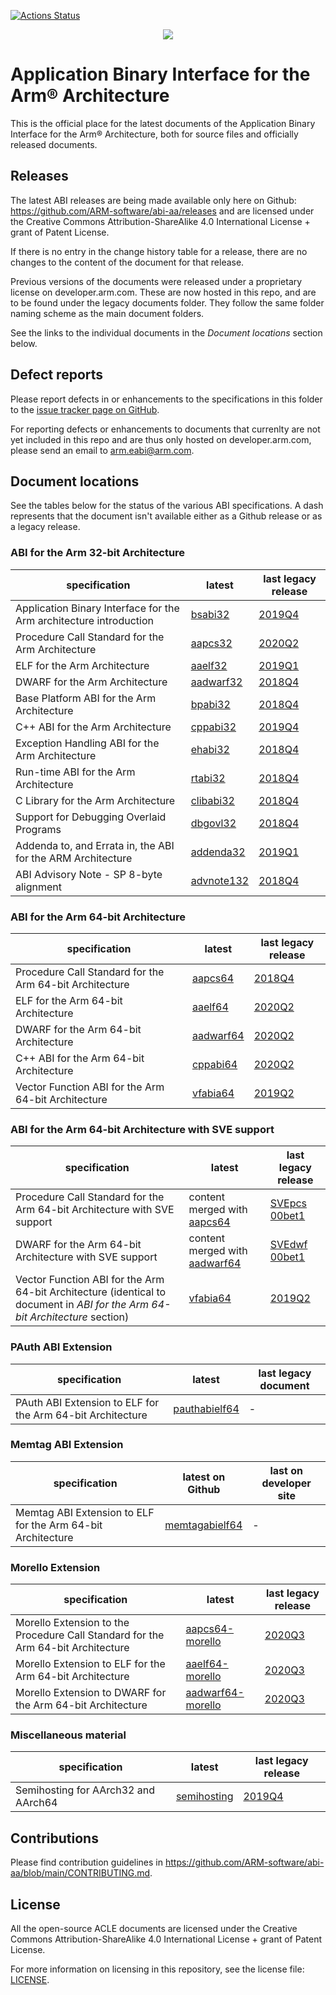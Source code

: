 [![Actions Status](https://github.com/ARM-software/abi-aa/workflows/CI/badge.svg)](https://github.com/ARM-software/abi-aa/actions)

<div align="center">
   <img src="Arm_logo_blue_RGB.svg" />
</div>

# Application Binary Interface for the Arm®  Architecture

This is the official place for the latest documents of the Application Binary
Interface for the Arm® Architecture, both for source files and officially
released documents.


## Releases

The latest ABI releases are being made available only here on Github:
https://github.com/ARM-software/abi-aa/releases and are licensed under the
Creative Commons Attribution-ShareAlike 4.0 International License + grant of
Patent License.

If there is no entry in the change history table for a release, there are no
changes to the content of the document for that release.

Previous versions of the documents were released under a proprietary license on
developer.arm.com. These are now hosted in this repo, and are to be found under
the legacy documents folder. They follow the same folder naming scheme as the
main document folders.

See the links to the individual documents in the *Document locations* section below.


## Defect reports

Please report defects in or enhancements to the specifications in this folder to
the [issue tracker page on
GitHub](https://github.com/ARM-software/abi-aa/issues).

For reporting defects or enhancements to documents that currenlty are not yet
included in this repo and are thus only hosted on developer.arm.com, please send
an email to arm.eabi@arm.com.


## Document locations

See the tables below for the status of the various ABI specifications. A dash represents that the document isn't available either as a Github release or as a legacy release.

### ABI for the Arm 32-bit Architecture

specification                                                      | latest                                  | last legacy release
---                                                                | ---                                     | ---
Application Binary Interface for the Arm architecture introduction | [bsabi32](bsabi32/bsabi32.rst)          | [2019Q4](legacy-documents/bsabi32/ihi0036_D/ihi0036D_bsabi.pdf)
Procedure Call Standard for the Arm Architecture                   | [aapcs32](aapcs32/aapcs32.rst)          | [2020Q2](legacy-documents/aapcs32/ihi0042_J/IHI0042J_2020Q2_aapcs32.pdf)
ELF for the Arm Architecture                                       | [aaelf32](aaelf32/aaelf32.rst)          | [2019Q1](legacy-documents/aaelf32/ihi0044_H/IHI0044G_aaelf.pdf)
DWARF for the Arm Architecture                                     | [aadwarf32](aadwarf32/aadwarf32.rst)    | [2018Q4](legacy-documents/aadwarf32/ihi0040_C/IHI0040C_aadwarf.html)
Base Platform ABI for the Arm Architecture                         | [bpabi32](bpabi32/bpabi32.rst)          | [2018Q4](legacy-documents/bpabi32/ihi0037_D/IHI0037D_bpabi.html)
C++ ABI for the Arm Architecture                                   | [cppabi32](cppabi32/cppabi32.rst)       | [2019Q4](legacy-documents/cppabi32/ihi0041_G/IHI0041G_cppabi32.pdf)
Exception Handling ABI for the Arm Architecture                    | [ehabi32](ehabi32/ehabi32.rst)          | [2018Q4](legacy-documents/ehabi32/ihi0038_C/IHI0038B_ehabi.html)
Run-time ABI for the Arm Architecture                              | [rtabi32](rtabi32/rtabi32.rst)          | [2018Q4](legacy-documents/rtabi32/ihi0043_E/IHI0043D_rtabi.html)
C Library for the Arm Architecture                                 | [clibabi32](clibabi32/clibabi32.rst)    | [2018Q4](legacy-documents/oclibabi32/ihi0039_E/IHI0039E_clibabi.html)
Support for Debugging Overlaid Programs                            | [dbgovl32](dbgovl32/dbgovl32.rst)       | [2018Q4](https://developer.arm.com/documentation/ihi0049/latest)
Addenda to, and Errata in, the ABI for the ARM Architecture        | [addenda32](addenda32/addenda32.rst)    | [2019Q1](legacy-documents/addenda32/ihi0045_H/IHI0045H_ABI_addenda.html)
ABI Advisory Note - SP 8-byte alignment                            | [advnote132](advnote132/advnote132.rst) | [2018Q4](legacy-documents/advnote132/ihi0046_C/IHI0046C_ABI_Advisory_1.html)


### ABI for the Arm 64-bit Architecture

specification                                                      | latest                               | last legacy release
---                                                                | ---                                  | ---
Procedure Call Standard for the Arm 64-bit Architecture            | [aapcs64](aapcs64/aapcs64.rst)       | [2018Q4](legacy-documents/aapcs64/ihi0055_D/IHI0055D_aapcs64.html)
ELF for the Arm 64-bit Architecture                                | [aaelf64](aaelf64/aaelf64.rst)       | [2020Q2](legacy-documents/aaelf64/ihi0056_G/IHI0056G_2020Q2_aaelf64.pdf)
DWARF for the Arm 64-bit Architecture                              | [aadwarf64](aadwarf64/aadwarf64.rst) | [2020Q2](legacy-documents/aadwarf64/ihi0057_E/IHI0057_E_2020Q2_aadwarf64.pdf)
C++ ABI for the Arm 64-bit Architecture                            | [cppabi64](cppabi64/cppabi64.rst)    | [2020Q2](legacy-documents/cppabi64/ihi0059_E/IHI0059E_2020Q2_cppabi64.pdf)
Vector Function ABI for the Arm 64-bit Architecture                | [vfabia64](vfabia64/vfabia64.rst)    | [2019Q2](legacy-documents/vfabia64/101129_1920/101129_1920_01_en.pdf)


### ABI for the Arm 64-bit Architecture with SVE support

specification                                                                                                                 | latest                                             | last legacy release
---                                                                                                                           | ---                                                | ---
Procedure Call Standard for the Arm 64-bit Architecture with SVE support                                                      | content merged with [aapcs64](aapcs64/aapcs64.rst) | [SVEpcs 00bet1](legacy-documents/aapcs64-sve/100986_0000/abi_sve_aapcs64_100986_0000_00_en.pdf)
DWARF for the Arm 64-bit Architecture with SVE support                                                                        | content merged with [aadwarf64](aadwarf64/aawarf64.rst) | [SVEdwf 00bet1](legacy-documents/aadwarf64-sve/100985_0000/abi_sve_aadwarf_100985_0000_00_en.pdf)
Vector Function ABI for the Arm 64-bit Architecture (identical to document in *ABI for the Arm 64-bit Architecture* section)  |  [vfabia64](vfabia64/vfabia64.rst) | [2019Q2](legacy-documents/vfabia64/101129_1920/101129_1920_01_en.pdf)

### PAuth ABI Extension

specification                                               | latest                            | last legacy document
---                                                         | ---                               | ---
PAuth ABI Extension to ELF for the Arm 64-bit Architecture  | [pauthabielf64](pauthabielf64/pauthabielf64.rst) | -


### Memtag ABI Extension

specification                                                | latest on Github                                    | last on developer site
---                                                          | ---                                                 | ---
Memtag ABI Extension to ELF for the Arm 64-bit Architecture  | [memtagabielf64](memtagabielf64/memtagabielf64.rst) | -


### Morello Extension

specification                                                                     | latest                                                       | last legacy release
---                                                                               | ---                                                          | ---
Morello Extension to the Procedure Call Standard for the Arm 64-bit Architecture  | [aapcs64-morello](aapcs64-morello/aapcs64-morello.rst)       | [2020Q3](legacy-documents/aapcs64-morello/102205_0001/102205_aapcs-morello_final.pdf)
Morello Extension to ELF for the Arm 64-bit Architecture                          | [aaelf64-morello](aaelf64-morello/aaelf64-morello.rst)       | [2020Q3](legacy-documents/aaelf64-morello/102072_0001/102072_aaelf64-morello_final.pdf)
Morello Extension to DWARF for the Arm 64-bit Architecture                        | [aadwarf64-morello](aadwarf64-morello/aadwarf64-morello.rst) | [2020Q3](legacy-documents/aadwarf64-morello/102215_0001/102215_aadwarf64-morello_final.pdf)


### Miscellaneous material

specification                       | latest                                      | last legacy release
---                                 | ---                                         | ---
Semihosting for AArch32 and AArch64 |  [semihosting](semihosting/semihosting.rst) | [2019Q4](legacy-documents/semihosting/100863_0300/semihosting.pdf)


## Contributions

Please find contribution guidelines in https://github.com/ARM-software/abi-aa/blob/main/CONTRIBUTING.md.


## License

All the open-source ACLE documents are licensed under the Creative
Commons Attribution-ShareAlike 4.0 International License + grant
of Patent License.

For more information on licensing in this repository, see the license file:
[LICENSE](LICENSE.md).
